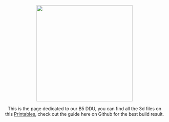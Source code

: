 <div align="center">
<img src="images/Taurus GT3_1000p_1x.png" height=300px>

This is the page dedicated to our B5 DDU, you can find all the 3d files on this [Printables](https://www.printables.com/model/419799-b5-ddu-simracing-dashboard-bosch-ddu-10-replica), check out the guide here on Github for the best build result.

</div>


